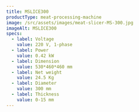 ```yaml
---
title: MSLICE300
productType: meat-processing-machine
image: /src/assets/images/meat-slicer-MS-300.jpg
imageAlt: MSLICE300
specs:
  - label: Voltage
    value: 220 V, 1-phase
  - label: Power
    value: 0.42 kW
  - label: Dimension
    value: 530*460*460 mm
  - label: Net weight
    value: 24.5 Kg
  - label: Diameter
    value: 300 mm
  - label: Thickness
    value: 0-15 mm
---
```

